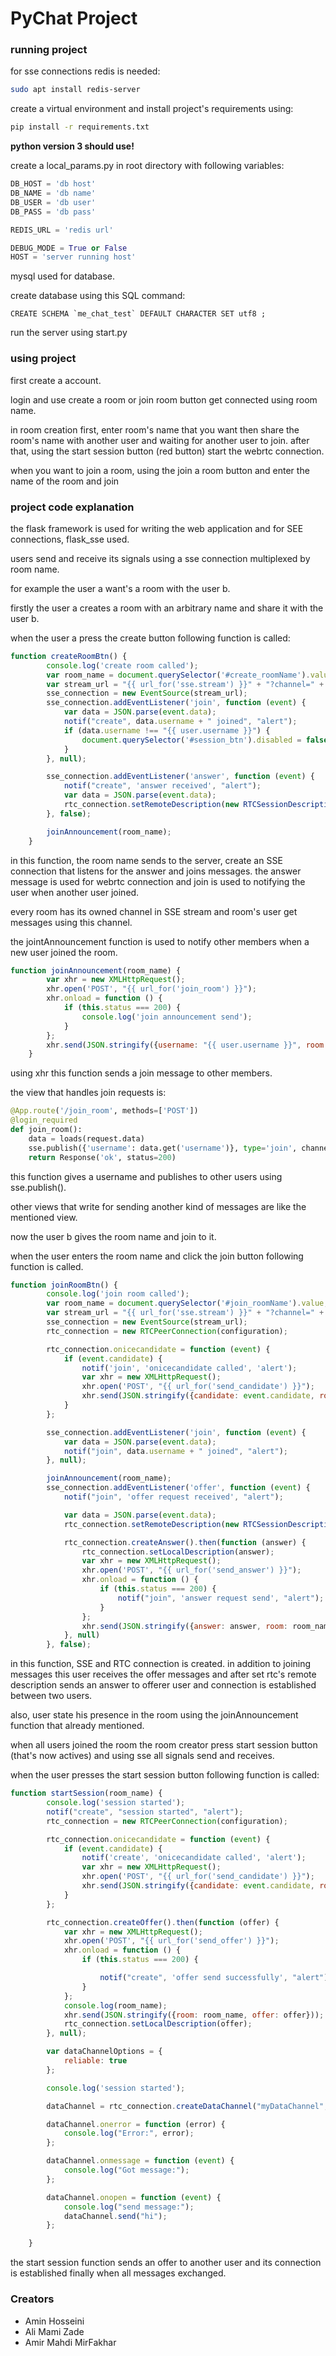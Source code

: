 # PyChat Project

### running project

for sse connections redis is needed:

```bash
sudo apt install redis-server
```

create a virtual environment and install project's requirements using:

```bash
pip install -r requirements.txt
```

__python version 3 should use!__

create a local_params.py in root directory with following variables:

```python
DB_HOST = 'db host'
DB_NAME = 'db name'
DB_USER = 'db user'
DB_PASS = 'db pass'

REDIS_URL = 'redis url'

DEBUG_MODE = True or False
HOST = 'server running host'
```

mysql used for database.

create database using this SQL command:

```mysql
CREATE SCHEMA `me_chat_test` DEFAULT CHARACTER SET utf8 ;
```



run the server using start.py



### using project

first create a account.

login and use create a room or join room button get connected using room name.

in room creation first, enter room's name that you want then share the room's name with another user and waiting for another user to join.
after that, using the start session button (red button) start the webrtc connection.

when you want to join a room, using the join a room button and enter the name of the room and join

### project code explanation

the flask framework is used for writing the web application and for SEE connections, flask_sse used.

users send and receive its signals using a sse connection multiplexed by room name.

for example the user a want's a room with the user b.

firstly the user a creates a room with an arbitrary name and share it with the user b.

when the user a press the create button following function is called:

```javascript
function createRoomBtn() {
        console.log('create room called');
        var room_name = document.querySelector('#create_roomName').value;
        var stream_url = "{{ url_for('sse.stream') }}" + "?channel=" + room_name;
        sse_connection = new EventSource(stream_url);
        sse_connection.addEventListener('join', function (event) {
            var data = JSON.parse(event.data);
            notif("create", data.username + " joined", "alert");
            if (data.username !== "{{ user.username }}") {
                document.querySelector('#session_btn').disabled = false;
            }
        }, null);

        sse_connection.addEventListener('answer', function (event) {
            notif("create", 'answer received', "alert");
            var data = JSON.parse(event.data);
            rtc_connection.setRemoteDescription(new RTCSessionDescription(data.answer));
        }, false);

        joinAnnouncement(room_name);
    }
```



in this function, the room name sends to the server, create an SSE connection that listens for the answer and joins messages.
the answer message is used for webrtc connection and join is used to notifying the user when another user joined.

every room has its owned channel in SSE stream and room's user get messages using this channel.

the jointAnnouncement function is used to notify other members when a new user joined the room.

```javascript
function joinAnnouncement(room_name) {
        var xhr = new XMLHttpRequest();
        xhr.open('POST', "{{ url_for('join_room') }}");
        xhr.onload = function () {
            if (this.status === 200) {
                console.log('join announcement send');
            }
        };
        xhr.send(JSON.stringify({username: "{{ user.username }}", room: room_name}));
    }
```

using xhr this function sends a join message to other members.

the view that handles join requests is:

```python
@App.route('/join_room', methods=['POST'])
@login_required
def join_room():
    data = loads(request.data)
    sse.publish({'username': data.get('username')}, type='join', channel=data.get('room'))
    return Response('ok', status=200)
```

this function gives a username and publishes to other users using sse.publish().

other views that write for sending another kind of messages are like the mentioned view.

now the user b gives the room name and join to it.

when the user enters the room name and click the join button following function is called.

```javascript
function joinRoomBtn() {
        console.log('join room called');
        var room_name = document.querySelector('#join_roomName').value;
        var stream_url = "{{ url_for('sse.stream') }}" + "?channel=" + room_name;
        sse_connection = new EventSource(stream_url);
        rtc_connection = new RTCPeerConnection(configuration);

        rtc_connection.onicecandidate = function (event) {
            if (event.candidate) {
                notif('join', 'onicecandidate called', 'alert');
                var xhr = new XMLHttpRequest();
                xhr.open('POST', "{{ url_for('send_candidate') }}");
                xhr.send(JSON.stringify({candidate: event.candidate, room: room_name}));
            }
        };

        sse_connection.addEventListener('join', function (event) {
            var data = JSON.parse(event.data);
            notif("join", data.username + " joined", "alert");
        }, null);

        joinAnnouncement(room_name);
        sse_connection.addEventListener('offer', function (event) {
            notif("join", 'offer request received', "alert");

            var data = JSON.parse(event.data);
            rtc_connection.setRemoteDescription(new RTCSessionDescription((data.offer)));

            rtc_connection.createAnswer().then(function (answer) {
                rtc_connection.setLocalDescription(answer);
                var xhr = new XMLHttpRequest();
                xhr.open('POST', "{{ url_for('send_answer') }}");
                xhr.onload = function () {
                    if (this.status === 200) {
                        notif("join", 'answer request send', "alert");
                    }
                };
                xhr.send(JSON.stringify({answer: answer, room: room_name}));
            }, null)
        }, false);
```

in this function, SSE and RTC connection is created.
in addition to joining messages this user receives the offer messages and after set rtc's remote description sends an answer to offerer user and connection is established between two users.

also, user state his presence in the room using the joinAnnouncement function that already mentioned.

when all users joined the room the room creator press start session button (that's now actives) and using sse all signals send and receives.

when the user presses the start session button following function is called:

```javascript
function startSession(room_name) {
        console.log('session started');
        notif("create", "session started", "alert");
        rtc_connection = new RTCPeerConnection(configuration);

        rtc_connection.onicecandidate = function (event) {
            if (event.candidate) {
                notif('create', 'onicecandidate called', 'alert');
                var xhr = new XMLHttpRequest();
                xhr.open('POST', "{{ url_for('send_candidate') }}");
                xhr.send(JSON.stringify({candidate: event.candidate, room: room_name}));
            }
        };

        rtc_connection.createOffer().then(function (offer) {
            var xhr = new XMLHttpRequest();
            xhr.open('POST', "{{ url_for('send_offer') }}");
            xhr.onload = function () {
                if (this.status === 200) {

                    notif("create", 'offer send successfully', "alert");
                }
            };
            console.log(room_name);
            xhr.send(JSON.stringify({room: room_name, offer: offer}));
            rtc_connection.setLocalDescription(offer);
        }, null);

        var dataChannelOptions = {
            reliable: true
        };

        console.log('session started');

        dataChannel = rtc_connection.createDataChannel("myDataChannel", dataChannelOptions);

        dataChannel.onerror = function (error) {
            console.log("Error:", error);
        };

        dataChannel.onmessage = function (event) {
            console.log("Got message:");
        };

        dataChannel.onopen = function (event) {
            console.log("send message:");
            dataChannel.send("hi");
        };

    }
```

the start session function sends an offer to another user and its connection is established finally when all messages exchanged.



### Creators

- Amin Hosseini
- Ali Mami Zade
- Amir Mahdi MirFakhar